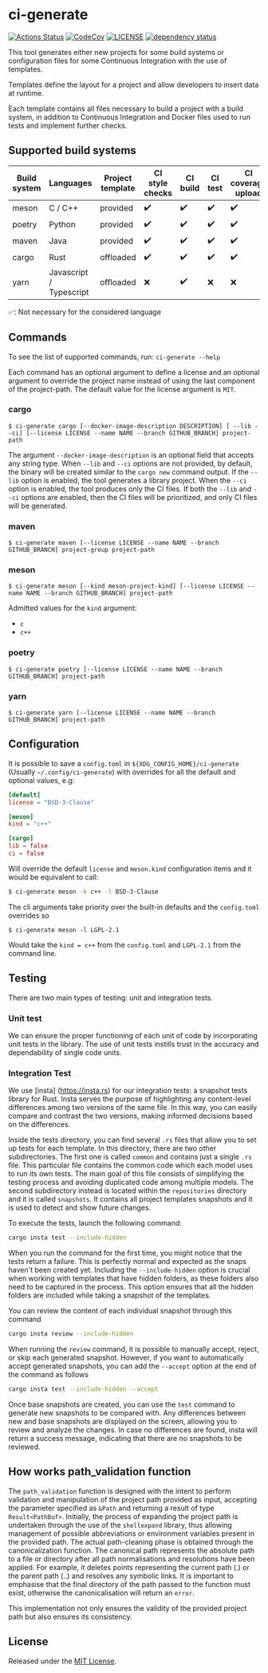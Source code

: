 # ci-generate

[![Actions Status][actions badge]][actions]
[![CodeCov][codecov badge]][codecov]
[![LICENSE][license badge]][license]
[![dependency status][status badge]][status]

This tool generates either new projects for some build systems or configuration
files for some Continuous Integration with the use of templates.

Templates define the layout for a project and allow developers to insert data
at runtime.

Each template contains all files necessary to build a project with a build
system, in addition to Continuous Integration and Docker files used to run
tests and implement further checks.

## Supported build systems

| Build system | Languages | Project template | CI style checks | CI build | CI test | CI coverage upload | CI static analysis | CI dynamic analisys | CI license checks |
| - | - | - | - | - | - | - | - | - | - |
| meson | C / C++ | provided | :heavy_check_mark: | :heavy_check_mark: | :heavy_check_mark: |:heavy_check_mark: | :heavy_check_mark: | :heavy_check_mark: | :heavy_check_mark: | :heavy_check_mark: |
| poetry | Python | provided | :heavy_check_mark: | :heavy_check_mark: | :heavy_check_mark: | :heavy_check_mark:  | :heavy_check_mark: | :white_check_mark: | :heavy_check_mark: |
| maven | Java | provided | :heavy_check_mark: | :heavy_check_mark: | :heavy_check_mark: | :heavy_check_mark: | :heavy_check_mark:  | :white_check_mark: | :heavy_check_mark: |
| cargo | Rust | offloaded | :heavy_check_mark: | :heavy_check_mark: | :heavy_check_mark: | :heavy_check_mark: | :heavy_check_mark: | :heavy_check_mark: | :heavy_check_mark: |
| yarn | Javascript / Typescript| offloaded | :x: | :heavy_check_mark:  | :x: | :x: | :x: | :white_check_mark: | :heavy_check_mark:  |

:white_check_mark:: Not necessary for the considered language

## Commands

To see the list of supported commands, run: `ci-generate --help`

Each command has an optional argument to define a license and an optional argument to
 override the project name instead of using the last component of the project-path.
 The default value for the license argument is `MIT`.

### cargo

```
$ ci-generate cargo [--docker-image-description DESCRIPTION] [ --lib --ci] [--license LICENSE --name NAME --branch GITHUB_BRANCH] project-path
```

The argument `--docker-image-description` is an optional field that accepts any string type. 
When `--lib` and `--ci` options are not provided, by default, the binary will be created similar to the `cargo new` command output. 
If the `--lib` option is enabled, the tool generates a library project. 
When the `--ci` option is enabled, the tool produces only the CI files. 
If both the `--lib` and `--ci` options are enabled, then the CI files will be prioritized, and only CI files will be generated.

### maven

```
$ ci-generate maven [--license LICENSE --name NAME --branch GITHUB_BRANCH] project-group project-path
```

### meson

```
$ ci-generate meson [--kind meson-project-kind] [--license LICENSE --name NAME --branch GITHUB_BRANCH] project-path
```

Admitted values for the `kind` argument:

- `c`
- `c++`

### poetry

```
$ ci-generate poetry [--license LICENSE --name NAME --branch GITHUB_BRANCH] project-path
```

### yarn

```
$ ci-generate yarn [--license LICENSE --name NAME --branch GITHUB_BRANCH] project-path
```

## Configuration

It is possible to save a `config.toml` in `${XDG_CONFIG_HOME}/ci-generate` (Usually `~/.config/ci-generate`) with overrides for
 all the default and optional values, e.g:

``` toml
[default]
license = "BSD-3-Clause"

[meson]
kind = "c++"

[cargo]
lib = false
ci = false
```

Will override the default `license` and `meson.kind` configuration items and it would be equivalent to call:

``` sh
$ ci-generate meson -k c++ -l BSD-3-Clause
```

The cli arguments take priority over the built-in defaults and the `config.toml` overrides so
```
$ ci-generate meson -l LGPL-2.1
```

Would take the `kind = c++` from the `config.toml` and `LGPL-2.1` from the command line.

## Testing

There are two main types of testing: unit and integration tests.

### Unit test

We can ensure the proper functioning of each unit of code by incorporating
unit tests in the library. The use of unit tests instills trust in the accuracy
and dependability of single code units.

### Integration Test

We use [insta] (https://insta.rs) for our integration tests: a snapshot tests
library for Rust.
Insta serves the purpose of highlighting any content-level differences
among two versions of the same file. In this way, you can easily compare and
contrast the two versions, making informed decisions based on the differences.

Inside the tests directory, you can find several `.rs` files that allow you to
set up tests for each template.
In this directory, there are two other subdirectories.
The first one is called `common` and contains just a single `.rs` file.
This particular file contains the common code which each model uses to run its own
tests. The main goal of this file consists of simplifying the testing process
and avoiding duplicated code among multiple models.
The second subdirectory instead is located within the `repositories` directory
and it is called `snapshots`. It contains all project templates snapshots and
it is used to detect and show future changes.

To execute the tests, launch the following command:

``` sh
cargo insta test --include-hidden
```

When you run the command for the first time, you might notice that the tests return a failure. This is perfectly normal and expected as the snaps haven't been created yet. Including the `--include-hidden` option is crucial when working with templates that have hidden folders, as these folders also need to be captured in the process. This option ensures that all the hidden folders are included while taking a snapshot of the templates.

You can review the content of each individual snapshot through this command

``` sh
cargo insta review --include-hidden
```

When running the `review` command, it is possible to manually accept, reject, 
or skip each generated snapshot.
However, if you want to automatically accept generated snapshots, you can add the `--accept`
option at the end of the command as follows

``` sh
cargo insta test --include-hidden --accept
```

Once base snapshots are created, you can use the `test` command to generate
new snapshots to be compared with. Any differences between new and base
snapshots are displayed on the screen, allowing you to review and analyze
the changes. In case no differences are found, insta will return a success message,
indicating that there are no snapshots to be reviewed.

## How works path_validation function
The `path_validation` function is designed with the intent to perform validation and manipulation of the project path provided as input, accepting the parameter specified as `&Path` and returning a result of type `Result<PathBuf>`. Initially, the process of expanding the project path is undertaken through the use of the `shellexpand` library, thus allowing management of possible abbreviations or environment variables present in the provided path. The actual path-cleaning phase is obtained through the canonicalization function. The canonical path represents the absolute path to a file or directory after all path normalisations and resolutions have been applied. For example, it deletes points representing the current path (.) or the parent path (..) and resolves any symbolic links. It is important to emphasise that the final directory of the path passed to the function must exist, otherwise the canonicalisation will return an `error`.

This implementation not only ensures the validity of the provided project path but also ensures its consistency.

## License

Released under the [MIT License](LICENSES/MIT.txt).

<!-- Links -->
[actions]: https://github.com/SoftengPoliTo/ci-generate/actions
[codecov]: https://codecov.io/gh/SoftengPoliTo/ci-generate
[license]: LICENSES/MIT.txt
[status]: https://deps.rs/repo/github/SoftengPoliTo/ci-generate

<!-- Badges -->
[actions badge]: https://github.com/SoftengPoliTo/ci-generate/workflows/ci-generate/badge.svg
[codecov badge]: https://codecov.io/gh/SoftengPoliTo/ci-generate/branch/master/graph/badge.svg
[license badge]: https://img.shields.io/badge/license-MIT-blue.svg
[status badge]: https://deps.rs/repo/github/SoftengPoliTo/ci-generate/status.svg

